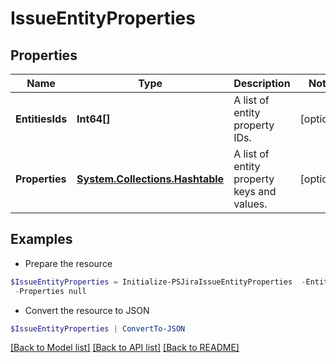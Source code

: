# IssueEntityProperties
## Properties

Name | Type | Description | Notes
------------ | ------------- | ------------- | -------------
**EntitiesIds** | **Int64[]** | A list of entity property IDs. | [optional] 
**Properties** | [**System.Collections.Hashtable**](JsonNode.md) | A list of entity property keys and values. | [optional] 

## Examples

- Prepare the resource
```powershell
$IssueEntityProperties = Initialize-PSJiraIssueEntityProperties  -EntitiesIds null `
 -Properties null
```

- Convert the resource to JSON
```powershell
$IssueEntityProperties | ConvertTo-JSON
```

[[Back to Model list]](../README.md#documentation-for-models) [[Back to API list]](../README.md#documentation-for-api-endpoints) [[Back to README]](../README.md)

